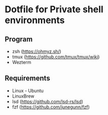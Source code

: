 # Dotfile for Private shell environments

## Program

- zsh (<https://ohmyz.sh/>)
- tmux (<https://github.com/tmux/tmux/wiki>)
- Wezterm

## Requirements

- Linux - Ubuntu
- LinuxBrew
- lsd (<https://github.com/lsd-rs/lsd>)
- fzf (<https://github.com/junegunn/fzf>)
